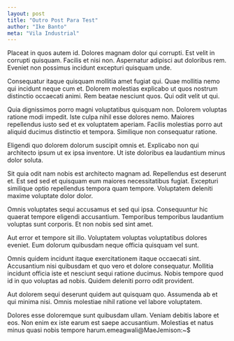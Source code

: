 ```yaml
---
layout: post
title: "Outro Post Para Test"
author: "Ike Banto"
meta: "Vila Industrial"
---
```



Placeat in quos autem id. Dolores magnam dolor qui corrupti. Est velit in corrupti quisquam. Facilis et nisi non. Aspernatur adipisci aut doloribus rem. Eveniet non possimus incidunt excepturi quisquam unde.

Consequatur itaque quisquam mollitia amet fugiat qui. Quae mollitia nemo qui incidunt neque cum et. Dolorem molestias explicabo ut quos nostrum distinctio occaecati animi. Rem beatae nesciunt quos. Qui odit velit ut qui.

Quia dignissimos porro magni voluptatibus quisquam non. Dolorem voluptas ratione modi impedit. Iste culpa nihil esse dolores nemo. Maiores repellendus iusto sed et ex voluptatem aperiam. Facilis molestias porro aut aliquid ducimus distinctio et tempora. Similique non consequatur ratione.

Eligendi quo dolorem dolorum suscipit omnis et. Explicabo non qui architecto ipsum ut ex ipsa inventore. Ut iste doloribus ea laudantium minus dolor soluta.

Sit quia odit nam nobis est architecto magnam ad. Repellendus est deserunt et. Est sed sed et quisquam eum maiores necessitatibus fugiat. Excepturi similique optio repellendus tempora quam tempore. Voluptatem deleniti maxime voluptate dolor dolor.

Omnis voluptates sequi accusamus et sed qui ipsa. Consequuntur hic quaerat tempore eligendi accusantium. Temporibus temporibus laudantium voluptas sunt corporis. Et non nobis sed sint amet.

Aut error et tempore sit illo. Voluptatem voluptas voluptatibus dolores eveniet. Eum dolorum quibusdam neque officia quisquam vel sunt.

Omnis quidem incidunt itaque exercitationem itaque occaecati sint. Accusantium nisi quibusdam et quo vero et dolore consequatur. Mollitia incidunt officia iste et nesciunt sequi ratione ducimus. Nobis tempore quod id in quo voluptas ad nobis. Quidem deleniti porro odit provident.

Aut dolorem sequi deserunt quidem aut quisquam quo. Assumenda ab et qui minima nisi. Omnis molestiae nihil ratione vel labore voluptatem.

Dolores esse doloremque sunt quibusdam ullam. Veniam debitis labore et eos. Non enim ex iste earum est saepe accusantium. Molestias et natus minus quasi nobis tempore harum.emeagwali@MaeJemison:~$
